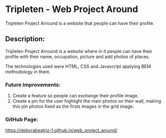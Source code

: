 # Tripleten - Web Project Around

Tripleten Project Arround is a website that people can have their profile.

## Description:

Tripleten Project Arround is a website where in it people can have their profile with their name, occupation, picture and add photos of places.

The technologies used were HTML, CSS and Javascript applying BEM methodology in them.

### Future Improvements:

1. Create a feature so people can exchange their profile image.
2. Create a pin for the user highlight the main photos on their wall, making this pin photos fixed as the firsts images in the grid image.

### GitHub Page:

https://deborabeatriz-f.github.io/web_project_around/
